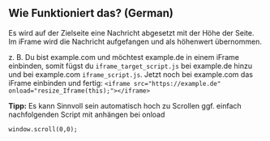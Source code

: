 ## Wie Funktioniert das? (German)
Es wird auf der Zielseite eine Nachricht abgesetzt mit der Höhe der Seite. 
Im iFrame wird die Nachricht aufgefangen und als höhenwert übernommen.

z. B. Du bist example.com und möchtest example.de in einem iFrame einbinden, somit fügst du `iframe_target_script.js` bei example.de hinzu und bei example.com `iframe_script.js`. Jetzt noch bei example.com das iFrame einbinden und fertig: `<iframe src="https://example.de" onload="resize_Iframe(this);"></iframe>`

__Tipp:__
Es kann Sinnvoll sein automatisch hoch zu Scrollen ggf. einfach nachfolgenden Script mit anhängen bei onload
```
window.scroll(0,0);
```
